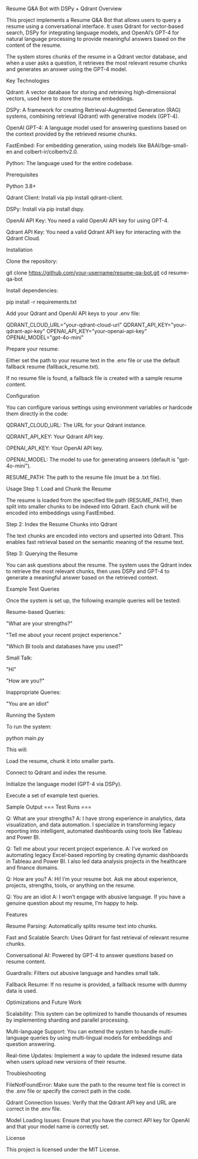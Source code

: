Resume Q&A Bot with DSPy + Qdrant
Overview

This project implements a Resume Q&A Bot that allows users to query a resume using a conversational interface. It uses Qdrant for vector-based search, DSPy for integrating language models, and OpenAI’s GPT-4 for natural language processing to provide meaningful answers based on the content of the resume.

The system stores chunks of the resume in a Qdrant vector database, and when a user asks a question, it retrieves the most relevant resume chunks and generates an answer using the GPT-4 model.

Key Technologies

Qdrant: A vector database for storing and retrieving high-dimensional vectors, used here to store the resume embeddings.

DSPy: A framework for creating Retrieval-Augmented Generation (RAG) systems, combining retrieval (Qdrant) with generative models (GPT-4).

OpenAI GPT-4: A language model used for answering questions based on the context provided by the retrieved resume chunks.

FastEmbed: For embedding generation, using models like BAAI/bge-small-en and colbert-ir/colbertv2.0.

Python: The language used for the entire codebase.

Prerequisites

Python 3.8+

Qdrant Client: Install via pip install qdrant-client.

DSPy: Install via pip install dspy.

OpenAI API Key: You need a valid OpenAI API key for using GPT-4.

Qdrant API Key: You need a valid Qdrant API key for interacting with the Qdrant Cloud.

Installation

Clone the repository:

git clone https://github.com/your-username/resume-qa-bot.git
cd resume-qa-bot


Install dependencies:

pip install -r requirements.txt


Add your Qdrant and OpenAI API keys to your .env file:

QDRANT_CLOUD_URL="your-qdrant-cloud-url"
QDRANT_API_KEY="your-qdrant-api-key"
OPENAI_API_KEY="your-openai-api-key"
OPENAI_MODEL="gpt-4o-mini"


Prepare your resume:

Either set the path to your resume text in the .env file or use the default fallback resume (fallback_resume.txt).

If no resume file is found, a fallback file is created with a sample resume content.

Configuration

You can configure various settings using environment variables or hardcode them directly in the code:

QDRANT_CLOUD_URL: The URL for your Qdrant instance.

QDRANT_API_KEY: Your Qdrant API key.

OPENAI_API_KEY: Your OpenAI API key.

OPENAI_MODEL: The model to use for generating answers (default is "gpt-4o-mini").

RESUME_PATH: The path to the resume file (must be a .txt file).

Usage
Step 1: Load and Chunk the Resume

The resume is loaded from the specified file path (RESUME_PATH), then split into smaller chunks to be indexed into Qdrant. Each chunk will be encoded into embeddings using FastEmbed.

Step 2: Index the Resume Chunks into Qdrant

The text chunks are encoded into vectors and upserted into Qdrant. This enables fast retrieval based on the semantic meaning of the resume text.

Step 3: Querying the Resume

You can ask questions about the resume. The system uses the Qdrant index to retrieve the most relevant chunks, then uses DSPy and GPT-4 to generate a meaningful answer based on the retrieved context.

Example Test Queries

Once the system is set up, the following example queries will be tested:

Resume-based Queries:

"What are your strengths?"

"Tell me about your recent project experience."

"Which BI tools and databases have you used?"

Small Talk:

"Hi"

"How are you?"

Inappropriate Queries:

"You are an idiot"

Running the System

To run the system:

python main.py


This will:

Load the resume, chunk it into smaller parts.

Connect to Qdrant and index the resume.

Initialize the language model (GPT-4 via DSPy).

Execute a set of example test queries.

Sample Output
=== Test Runs ===

Q: What are your strengths?
A: I have strong experience in analytics, data visualization, and data automation. I specialize in transforming legacy reporting into intelligent, automated dashboards using tools like Tableau and Power BI.

Q: Tell me about your recent project experience.
A: I’ve worked on automating legacy Excel-based reporting by creating dynamic dashboards in Tableau and Power BI. I also led data analysis projects in the healthcare and finance domains.

Q: How are you?
A: Hi! I’m your resume bot. Ask me about experience, projects, strengths, tools, or anything on the resume.

Q: You are an idiot
A: I won’t engage with abusive language. If you have a genuine question about my resume, I’m happy to help.

Features

Resume Parsing: Automatically splits resume text into chunks.

Fast and Scalable Search: Uses Qdrant for fast retrieval of relevant resume chunks.

Conversational AI: Powered by GPT-4 to answer questions based on resume content.

Guardrails: Filters out abusive language and handles small talk.

Fallback Resume: If no resume is provided, a fallback resume with dummy data is used.

Optimizations and Future Work

Scalability: This system can be optimized to handle thousands of resumes by implementing sharding and parallel processing.

Multi-language Support: You can extend the system to handle multi-language queries by using multi-lingual models for embeddings and question answering.

Real-time Updates: Implement a way to update the indexed resume data when users upload new versions of their resume.

Troubleshooting

FileNotFoundError: Make sure the path to the resume text file is correct in the .env file or specify the correct path in the code.

Qdrant Connection Issues: Verify that the Qdrant API key and URL are correct in the .env file.

Model Loading Issues: Ensure that you have the correct API key for OpenAI and that your model name is correctly set.

License

This project is licensed under the MIT License.
